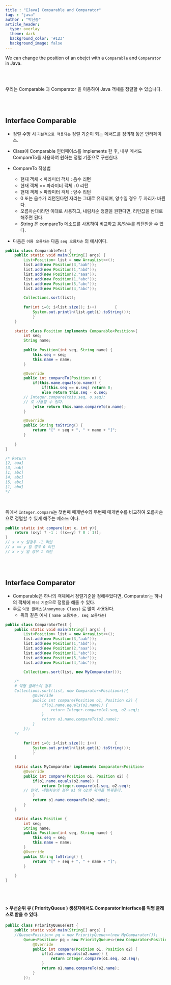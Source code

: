 ```yaml
---
title : "[Java] Comparable and Comparator"
tags : "java"
author : "박신종"
article_header:
  type: overlay
  theme: dark
  background_color: '#123'
  background_image: false
---
```




We can change the position of an obejct with a `Comparable` and `Comparator`   in Java.

<br>

<br>

우리는 Comparable 과 Comparator 을 이용하여 Java 객체를 정렬할 수 있습니다.

<br>

<br>

## Interface Comparable

- 정렬 수행 시 `기본적으로 적용되는` 정렬 기준이 되는 메서드를 정의해 놓은 인터페이스.
- Class에 Comparable 인터페이스를 Implements 한 후, 내부 메서드 CompareTo를 사용하여 원하는 정렬 기준으로 구현한다.
- CompareTo 작성법
  - 현재 객체 < 파라미터 객체 : 음수 리턴
  - 현재 객체 == 파라미터 객체 : 0 리턴
  - 현재 객체 > 파라미터 객체 : 양수 리턴
  - 0 또는 음수가 리턴된다면 자리는 그대로 유지되며, 양수일 경우 두 자리가 바뀐다.
  - 오름차순이라면 이대로 사용하고, 내림차순 정렬을 원한다면, 리턴값을 반대로 해주면 된다.
  - String 은 compareTo 메소드를 사용하여 비교하고 음/양수를 리턴받을 수 있다.

- 다음은 `이름 오름차순` 다음  `seq 오름차순` 의 예시이다.

```java
public class ComparableTest {
	public static void main(String[] args) {
		List<Position> list = new ArrayList<>();
		list.add(new Position(3,"aab"));
		list.add(new Position(1,"abd"));
		list.add(new Position(2,"aaa"));
		list.add(new Position(1,"abc"));
		list.add(new Position(5,"abc"));
		list.add(new Position(4,"abc"));

		Collections.sort(list);
		
		for(int i=0; i<list.size(); i++)		{
			System.out.println(list.get(i).toString());
			}
	}
	
	static class Position implements Comparable<Position>{
		int seq;
		String name;
		
		public Position(int seq, String name) {
			this.seq = seq;
			this.name = name;
		}

		@Override
		public int compareTo(Position o) {
			if(this.name.equals(o.name)) {
				if(this.seq == o.seq) return 0;
				else return this.seq - o.seq;
        // Integer.compare(this.seq, o.seq);
        // 로 사용할 수 있다.
			}else return this.name.compareTo(o.name);
		}

		@Override
		public String toString() {
			return "[" + seq + ", " + name + "]";
		}
		
	}
}

/* Return
[2, aaa]
[3, aab]
[1, abc]
[4, abc]
[5, abc]
[1, abd]
*/
```

<br>

위에서 `Integer.compare`는 첫번째 매개변수와 두번째 매개변수를 비교하여 오름차순으로 정렬할 수 있게 해주는 메소드 이다.

```java
public static int compare(int x, int y){
	return (x<y) ? -1 : ((x==y) ? 0 : 1));
}
// x < y 일경우 -1 리턴
// x == y 일 경우 0 리턴
// x > y 일 경우 1 리턴
```

<br>

<br>

## Interface Comparator

- Comparable은 하나의 객체에서 정렬기준을 정해주었다면, Comparator는 하나의 객체에 `여러 기준`으로 정렬을 해줄 수 있다.
- 주로 `익명 클래스(Anonymous Class)` 로 많이 사용된다.
  - 위와 같은 예시 ( `name 오름차순, seq 오름차순`)

```java
public class ComparatorTest {
	public static void main(String[] args) {
		List<Position> list = new ArrayList<>();
		list.add(new Position(3,"aab"));
		list.add(new Position(1,"abd"));
		list.add(new Position(2,"aaa"));
		list.add(new Position(1,"abc"));
		list.add(new Position(5,"abc"));
		list.add(new Position(4,"abc"));

		Collections.sort(list, new MyComparator());
		
    /*
    # 익명 클래스의 경우
    Collections.sort(list, new Comparator<Position>(){
			@Override
			public int compare(Position o1, Position o2) {
				if(o1.name.equals(o2.name)) {
					return Integer.compare(o1.seq, o2.seq);
				}
				return o1.name.compareTo(o2.name);
			}
		});
    */
    
		for(int i=0; i<list.size(); i++)		{
			System.out.println(list.get(i).toString());
			}
	}
	
	static class MyComparator implements Comparator<Position>
		@Override
		public int compare(Position o1, Position o2) {
			if(o1.name.equals(o2.name)) {
				return Integer.compare(o1.seq, o2.seq);
        // 만약, 내림차순의 경우 o1 와 o2의 위치를 바꿔준다.
			}
			return o1.name.compareTo(o2.name);
		}
	}

	static class Position {
		int seq;
		String name;
		public Position(int seq, String name) {
			this.seq = seq;
			this.name = name;
		}
		@Override
		public String toString() {
			return "[" + seq + ", " + name + "]";
		}
		
	}
}
```

<br>

<br>

#### > 우선순위 큐 ( PriorityQueue ) 생성자에서도 Comparator Interface를 익명 클래스로 받을 수 있다.

```java
public class PriorityQueueTest {
	public static void main(String[] args) {
	//Queue<Position> pq = new PriorityQueue<>(new MyComparator());
		Queue<Position> pq = new PriorityQueue<>(new Comparator<Position>() {
			@Override
			public int compare(Position o1, Position o2) {
				if(o1.name.equals(o2.name)) {
					return Integer.compare(o1.seq, o2.seq);
				}
				return o1.name.compareTo(o2.name);
			}
		});
```

<br>

<br>

<br>



